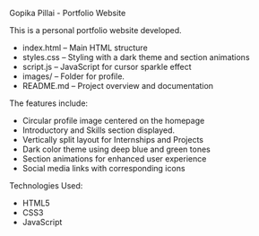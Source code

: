 Gopika Pillai - Portfolio Website

This is a personal portfolio website developed.

- index.html – Main HTML structure
- styles.css – Styling with a dark theme and section animations
- script.js – JavaScript for cursor sparkle effect
- images/ – Folder for profile.
- README.md – Project overview and documentation

The features include:

- Circular profile image centered on the homepage
- Introductory and Skills section displayed.
- Vertically split layout for Internships and Projects
- Dark color theme using deep blue and green tones
- Section animations for enhanced user experience
- Social media links with corresponding icons

Technologies Used: 

- HTML5
- CSS3
- JavaScript
